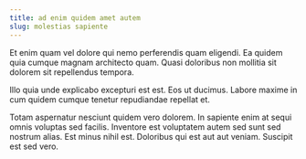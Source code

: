 ```yaml
---
title: ad enim quidem amet autem
slug: molestias sapiente
---
```


Et enim quam vel dolore qui nemo perferendis quam eligendi. Ea quidem quia cumque magnam architecto quam. Quasi doloribus non mollitia sit dolorem sit repellendus tempora.

Illo quia unde explicabo excepturi est est. Eos ut ducimus. Labore maxime in cum quidem cumque tenetur repudiandae repellat et.

Totam aspernatur nesciunt quidem vero dolorem. In sapiente enim at sequi omnis voluptas sed facilis. Inventore est voluptatem autem sed sunt sed nostrum alias. Est minus nihil est. Doloribus qui est aut aut veniam. Suscipit est sed vero.
